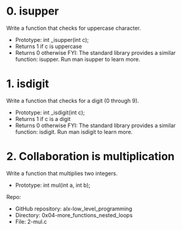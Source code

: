 # 0. isupper

Write a function that checks for uppercase character.

- Prototype: int _isupper(int c);
- Returns 1 if c is uppercase
- Returns 0 otherwise
FYI: The standard library provides a similar function: isupper. Run man isupper to learn more.

# 1. isdigit

Write a function that checks for a digit (0 through 9).

- Prototype: int _isdigit(int c);
- Returns 1 if c is a digit
- Returns 0 otherwise
FYI: The standard library provides a similar function: isdigit. Run man isdigit to learn more.

# 2. Collaboration is multiplication

Write a function that multiplies two integers.

- Prototype: int mul(int a, int b);

Repo:
- GitHub repository: alx-low_level_programming
- Directory: 0x04-more_functions_nested_loops
- File: 2-mul.c
